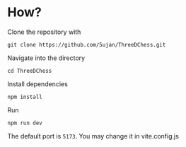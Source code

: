 # How?

Clone the repository with

```git clone https://github.com/5ujan/ThreeDChess.git```

Navigate into the directory

```cd ThreeDChess```

Install dependencies

```npm install```

Run 

```npm run dev```

The default port is ```5173```. You may change it in vite.config.js
